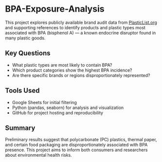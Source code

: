 # BPA-Exposure-Analysis

This project explores publicly available brand audit data from [PlasticList.org](https://www.plasticlist.org/) and supporting references to identify products and plastic types most associated with BPA (bisphenol A) — a known endocrine disruptor found in many plastic goods.

## Key Questions
- What plastic types are most likely to contain BPA?
- Which product categories show the highest BPA incidence?
- Are there specific brands or regions disproportionately represented?

## Tools Used
- Google Sheets for initial filtering
- Python (pandas, seaborn) for analysis and visualization
- GitHub for project hosting and reproducibility

## Summary
Preliminary results suggest that polycarbonate (PC) plastics, thermal paper, and certain food packaging are disproportionately associated with BPA presence. This project aims to inform both consumers and researchers about environmental health risks.
